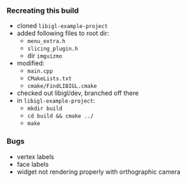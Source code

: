 ### Recreating this build
- cloned `libigl-example-project`
- added following files to root dir:
  - `menu_extra.h`
  - `slicing_plugin.h`
  - dir `imguizmo`
- modified:
  - `main.cpp`
  - `CMakeLists.txt`
  - `cmake/FindLIBIGL.cmake`
- checked out libigl/dev, branched off there
- in `libigl-example-project`:
  - `mkdir build`
  - `cd build && cmake ../`
  - `make`

### Bugs
- vertex labels
- face labels
- widget not rendering properly with orthographic camera